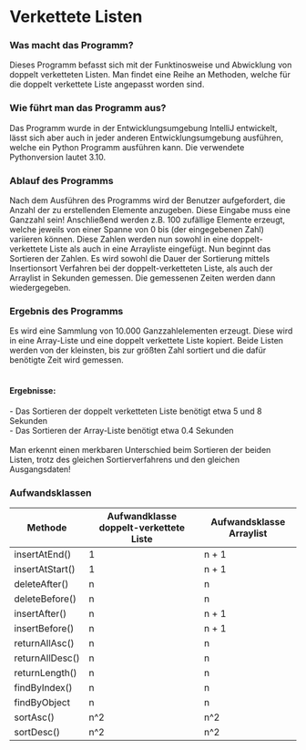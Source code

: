 <h1>Verkettete Listen</h1>

<h3>Was macht das Programm?</h3>
Dieses Programm befasst sich mit der Funktinosweise und Abwicklung von doppelt verketteten Listen. Man findet eine Reihe an Methoden, welche für die doppelt verkettete Liste angepasst worden sind.

<h3>Wie führt man das Programm aus?</h3>
Das Programm wurde in der Entwicklungsumgebung IntelliJ entwickelt, lässt sich aber auch in jeder anderen Entwicklungsumgebung ausführen, welche ein Python Programm ausführen kann. Die verwendete Pythonversion lautet 3.10.

<h3>Ablauf des Programms</h3>
Nach dem Ausführen des Programms wird der Benutzer aufgefordert, die Anzahl der zu erstellenden Elemente anzugeben. Diese Eingabe muss eine Ganzzahl sein! Anschließend werden z.B. 100 zufällige Elemente erzeugt, welche jeweils von einer Spanne von 0 bis (der eingegebenen Zahl) variieren können. Diese Zahlen werden nun sowohl in eine doppelt-verkettete Liste als auch in eine Arrayliste eingefügt. Nun beginnt das Sortieren der Zahlen. Es wird sowohl die Dauer der Sortierung mittels Insertionsort Verfahren bei der doppelt-verketteten Liste, als auch der Arraylist in Sekunden gemessen. Die gemessenen Zeiten werden dann wiedergegeben.

<h3>Ergebnis des Programms</h3>
Es wird eine Sammlung von 10.000 Ganzzahlelementen erzeugt. Diese wird in eine Array-Liste und eine doppelt verkettete Liste kopiert. Beide Listen werden von der kleinsten, bis zur größten Zahl sortiert und die dafür benötigte Zeit wird gemessen.<br/><br/>
<h4>Ergebnisse:</h4>
 - Das Sortieren der doppelt verketteten Liste benötigt etwa 5 und 8 Sekunden  <br/>
 - Das Sortieren der Array-Liste benötigt etwa 0.4 Sekunden  <br/><br/>
Man erkennt einen merkbaren Unterschied beim Sortieren der beiden Listen, trotz des gleichen Sortierverfahrens und den gleichen Ausgangsdaten!

<h3>Aufwandsklassen</h3>

| Methode | Aufwandklasse doppelt-verkettete Liste | Aufwandsklasse Arraylist |
| --- | --- | --- |
| insertAtEnd() | 1 | n + 1 |
| insertAtStart() | 1 | n + 1 |
| deleteAfter() | n | n |
| deleteBefore() | n | n |
| insertAfter() | n | n + 1 |
| insertBefore() | n | n + 1 |
| returnAllAsc() | n | n |
| returnAllDesc() | n | n |
| returnLength() | n | n |
| findByIndex() | n | n |
| findByObject | n | n |
| sortAsc() | n^2 | n^2 |
| sortDesc() | n^2 | n^2 |
